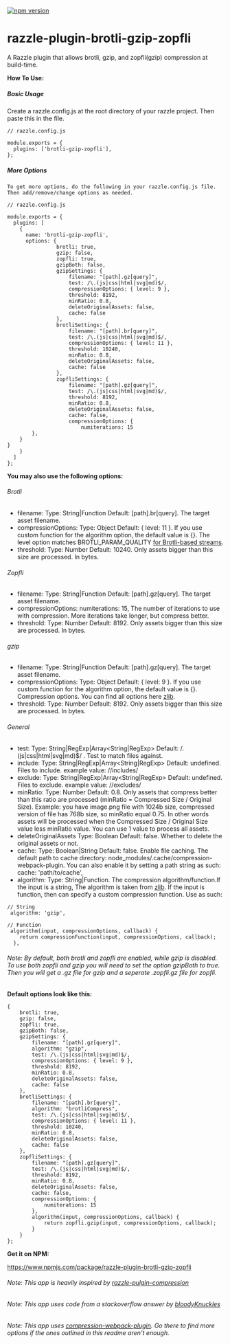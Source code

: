 [![npm version](https://badge.fury.io/js/razzle-plugin-brotli-gzip-zopfli.svg)](https://badge.fury.io/js/razzle-plugin-brotli-gzip-zopfli)

# razzle-plugin-brotli-gzip-zopfli

A Razzle plugin that allows brotli, gzip, and zopfli(gzip) compression at build-time.

**How To Use:**

##### Basic Usage

Create a razzle.config.js at the root directory of your razzle project. Then paste this in the file.

```
// razzle.config.js

module.exports = {
  plugins: ['brotli-gzip-zopfli'],
};
```

##### More Options

    To get more options, do the following in your razzle.config.js file. Then add/remove/change options as needed.

```
// razzle.config.js

module.exports = {
  plugins: [
    {
      name: 'brotli-gzip-zopfli',
      options: {
				brotli: true,
				gzip: false,
				zopfli: true,
				gzipBoth: false,
				gzipSettings: {
					filename: "[path].gz[query]",
					test: /\.(js|css|html|svg|md)$/,
					compressionOptions: { level: 9 },
					threshold: 8192,
					minRatio: 0.8,
					deleteOriginalAssets: false,
					cache: false
				},
				brotliSettings: {
					filename: "[path].br[query]",
					test: /\.(js|css|html|svg|md)$/,
					compressionOptions: { level: 11 },
					threshold: 10240,
					minRatio: 0.8,
					deleteOriginalAssets: false,
					cache: false
				},
				zopfliSettings: {
					filename: "[path].gz[query]",
					test: /\.(js|css|html|svg|md)$/,
					threshold: 8192,
					minRatio: 0.8,
					deleteOriginalAssets: false,
					cache: false,
					compressionOptions: {
						numiterations: 15
		},
	}
}
    }
  ]
};
```

**You may also use the following options:**

###### Brotli

- filename: Type: String|Function Default: [path].br[query]. The target asset filename.
- compressionOptions: Type: Object Default: { level: 11 }. If you use custom function for the algorithm option, the default value is {}. The level option matches BROTLI_PARAM_QUALITY [for Brotli-based streams](https://nodejs.org/api/zlib.html#zlib_for_brotli_based_streams).
- threshold: Type: Number Default: 10240. Only assets bigger than this size are processed. In bytes.

###### Zopfli

- filename: Type: String|Function Default: [path].gz[query]. The target asset filename.
- compressionOptions: numiterations: 15, The number of iterations to use with compression. More iterations take longer, but compress better.
- threshold: Type: Number Default: 8192. Only assets bigger than this size are processed. In bytes.

###### gzip

- filename: Type: String|Function Default: [path].gz[query]. The target asset filename.
- compressionOptions: Type: Object Default: { level: 9 }. If you use custom function for the algorithm option, the default value is {}. Compression options. You can find all options here [zlib](https://nodejs.org/api/zlib.html#zlib_class_options).
- threshold: Type: Number Default: 8192. Only assets bigger than this size are processed. In bytes.

###### General

- test: Type: String|RegExp|Array<String|RegExp> Default: /\.(js|css|html|svg|md)\$/ . Test to match files against.
- include: Type: String|RegExp|Array<String|RegExp> Default: undefined. Files to include. example value: /\/includes/
- exclude: Type: String|RegExp|Array<String|RegExp> Default: undefined. Files to exclude. example value: /\/excludes/
- minRatio: Type: Number Default: 0.8. Only assets that compress better than this ratio are processed (minRatio = Compressed Size / Original Size). Example: you have image.png file with 1024b size, compressed version of file has 768b size, so minRatio equal 0.75. In other words assets will be processed when the Compressed Size / Original Size value less minRatio value. You can use 1 value to process all assets.
- deleteOriginalAssets Type: Boolean Default: false. Whether to delete the original assets or not.
- cache: Type: Boolean|String Default: false. Enable file caching. The default path to cache directory: node_modules/.cache/compression-webpack-plugin. You can also enable it by setting a path string as such: cache: 'path/to/cache',
- algorithm: Type: String|Function. The compression algorithm/function.If the input is a string, The algorithm is taken from [zlib](https://nodejs.org/api/zlib.html). If the input is function, then can specify a custom compression function. Use as such:
```
// String
 algorithm: 'gzip',

// Function
 algorithm(input, compressionOptions, callback) {
    return compressionFunction(input, compressionOptions, callback);
  },
```

###### Note: By default, both brotli and zopfli are enabled, while gzip is disabled. To use both zopfli and gzip you will need to set the option gzipBoth to true. Then you will get a .gz file for gzip and a seperate .zopfli.gz file for zopfli.

**Default options look like this:**

```
{
	brotli: true,
	gzip: false,
	zopfli: true,
	gzipBoth: false,
	gzipSettings: {
		filename: "[path].gz[query]",
		algorithm: "gzip",
		test: /\.(js|css|html|svg|md)$/,
		compressionOptions: { level: 9 },
		threshold: 8192,
		minRatio: 0.8,
		deleteOriginalAssets: false,
		cache: false
	},
	brotliSettings: {
		filename: "[path].br[query]",
		algorithm: "brotliCompress",
		test: /\.(js|css|html|svg|md)$/,
		compressionOptions: { level: 11 },
		threshold: 10240,
		minRatio: 0.8,
		deleteOriginalAssets: false,
		cache: false
	},
	zopfliSettings: {
		filename: "[path].gz[query]",
		test: /\.(js|css|html|svg|md)$/,
		threshold: 8192,
		minRatio: 0.8,
		deleteOriginalAssets: false,
		cache: false,
		compressionOptions: {
			numiterations: 15
		},
		algorithm(input, compressionOptions, callback) {
			return zopfli.gzip(input, compressionOptions, callback);
		}
	}
};
```

**Get it on NPM:**

https://www.npmjs.com/package/razzle-plugin-brotli-gzip-zopfli

###### Note: This app is heavily inspired by [razzle-pulgin-compression](https://github.com/nimacsoft/razzle-plugin-compression)
###### Note: This app uses code from a stackoverflow answer by [bloodyKnuckles](https://stackoverflow.com/users/2743458/bloodyknuckles)
###### Note: This app uses [compression-webpack-plugin](https://github.com/webpack-contrib/compression-webpack-plugin). Go there to find more options if the ones outlined in this readme aren't enough.
